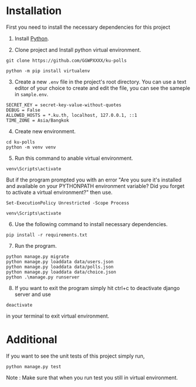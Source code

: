 # Installation

First you need to install the necessary dependencies for this project

1. Install [Python](https://www.python.org/downloads/).

2. Clone project and Install python virtual environment.

```
git clone https://github.com/GGWPXXXX/ku-polls
```
```
python -m pip install virtualenv
```

3. Create a new `.env` file in the project's root directory. You can use a text editor of your choice to create and edit the file, you can see the sameple in `sample.env`.

```
SECRET_KEY = secret-key-value-without-quotes
DEBUG = False
ALLOWED_HOSTS = *.ku.th, localhost, 127.0.0.1, ::1
TIME_ZONE = Asia/Bangkok
```

4. Create new environment.

```
cd ku-polls
python -m venv venv
```

5. Run this command to anable virtual environment.

```
venv\Scripts\activate
```

But if the program prompted you with an error
"Are you sure it's installed and available on your PYTHONPATH environment variable? Did you forget to activate a virtual environment?"
then use.

```
Set-ExecutionPolicy Unrestricted -Scope Process
```
```
venv\Scripts\activate
```

6. Use the following command to install necessary dependencies.

```
pip install -r requirements.txt
```

7. Run the program.

```
python manage.py migrate
python manage.py loaddata data/users.json
python manage.py loaddata data/polls.json
python manage.py loaddata data/choice.json
python .\manage.py runserver
```

8. If you want to exit the program simply hit ctrl+c to deactivate django server and use

```
deactivate
```

in your terminal to exit virtual environment.

# Additional

If you want to see the unit tests of this project simply run,

```
python manage.py test
```
Note : Make sure that when you run test you still in virtual environment.
